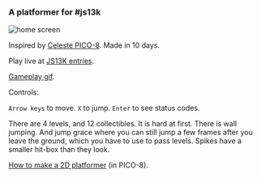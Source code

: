 ### A platformer for #js13k

![home screen](images/colerhome.gif)

Inspired by [Celeste PICO-8](https://www.lexaloffle.com/bbs/?tid=2145). Made in 10 days.

Play live at [JS13K entries]().

[Gameplay gif](https://twitter.com/eguneys/status/1299769426644959234?s=20).

Controls:

`Arrow keys` to move.
`X` to jump.
`Enter` to see status codes.

There are 4 levels, and 12 collectibles.
It is hard at first. There is wall jumping. And jump grace where you can still jump a few frames after you leave the ground, which you have to use to pass levels. Spikes have a smaller hit-box than they look.

[How to make a 2D platformer](https://github.com/eguneys/celeste-jumping) (in PICO-8).
